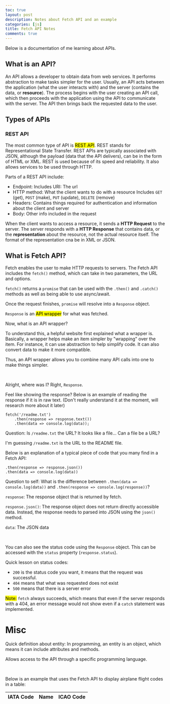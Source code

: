 ```yaml
---
toc: true
layout: post
description: Notes about Fetch API and an example 
categories: [js]
title: Fetch API Notes
comments: true
---
```


Below is a documentation of me learning about APIs. 

## What is an API? 
An API allows a developer to obtain data from web services. It performs abstraction to make tasks simpler for the user. Usually, an API acts between the application (what the user interacts with) and the server (contains the data, or **resource**). The process begins with the user creating an API call, which then proceeds with the application using the API to communicate with the server. The API then brings back the requested data to the user. 

## Types of APIs

### REST API 
The most common type of API is <mark>REST API</mark>. REST stands for Representational State Transfer. REST APIs are typically associated with JSON, although the payload (data that the API delivers), can be in the form of HTML or XML. REST is used because of its speed and reliability. It also allows services to be used through HTTP. 

Parts of a REST API include: 
* Endpoint: Includes URI: The url
* HTTP method: What the client wants to do with a resource
  Includes `GET` (get), `POST` (make), `PUT` (update), `DELETE` (remove)
* Headers: Contains things required for authentication and information about the client and server
* Body: Other info included in the request

When the client wants to access a resource, it sends a **HTTP Request** to the server. The server responds with a **HTTP Response** that contains data, or the **representation** about the resource, not the actual resource itself. The format of the representation cna be in XML or JSON. 

## What is Fetch API?
Fetch enables the user to make HTTP requests to servers. The Fetch API includes the `fetch()` method, which can take in two parameters, the URL and options. 

`fetch()` returns a `promise` that can be used with the `.then()` and `.catch()` methods as well as being able to use async/await.  

Once the request finishes, `promise` will resolve into a `Response` object.

`Response` is an <mark>API wrapper</mark> for what was fetched.

Now, what is an API wrapper?  

To understand this, a helpful website first explained what a wrapper is. Basically, a wrapper helps make an item simpler by "wrapping" over the item. For instance, it can use abstraction to help simplify code. It can also convert data to make it more compatible. 

Thus, an API wrapper allows you to combine many API calls into one to make things simpler. 

<br>

Alright, where was I? Right, `Response`. 

Feel like showing the response? Below is an example of reading the response if it is in raw text. (Don't really understand it at the moment, will research more about it later)

```
fetch('/readme.txt')
    .then(response => response.text())
    .then(data => console.log(data));
```

Question: Is `/readme.txt` the URL? It looks like a file... Can a file be a URL?

I'm guessing `/readme.txt` is the URL to the README file. 

Below is an explanation of a typical piece of code that you many find in a Fetch API: 
```
.then(response => response.json())
.then(data => console.log(data))
``` 

Question to self: What is the difference between `.then(data => console.log(data))` and `.then(response => console.log(response))`?

`response`: The response object that is returned by fetch.  

`response.json()`: The response object does not return directly accessible data. Instead, the response needs to parsed into JSON using the `json()` method. 

`data`: The JSON data 


<br>

You can also see the status code using the `Response` object. This can be accessed with the `status` property (`response.status`). 

Quick lesson on status codes:

* `200` is the status code you want, it means that the request was successful. 
* `404` means that what was requested does not exist
* `500` means that there is a server error

<mark>Note:</mark> `fetch` always succeeds, which means that even if the server responds with a 404, an error message would not show even if a `catch` statement was implemented. 



# Misc

Quick definition about entity: In programming, an entity is an object, which means it can include attributes and methods. 

Allows access to the API through a specific programming language.


<br>

Below is an example that uses the Fetch API to display airplane flight codes in a table:

<table>
  <thead>
  <tr>
    <th>IATA Code</th>
    <th>Name</th>
    <th>ICAO Code</th>
  </tr>
  </thead>
  <tbody id="result">
    <!-- generated rows -->
  </tbody>
</table>

<!--Script is layed out in a sequence (no function) and will execute when page is loaded-->
<script>


  // prepare HTML result container for new output
  const resultContainer = document.getElementById("result");

  // prepare fetch options
  const url = "https://iata-and-icao-codes.p.rapidapi.com/airlines";


const options = {
	method: 'GET',
	headers: {
		'X-RapidAPI-Key': 'cc6d770f58msh120c53d95d27c68p1d2955jsn1898ff4fa031',
		'X-RapidAPI-Host': 'iata-and-icao-codes.p.rapidapi.com'
	}
};

fetch('https://iata-and-icao-codes.p.rapidapi.com/airlines', options)
	.then(response => response.json())
	.then(response => console.log(response))
	.catch(err => console.error(err));

  // fetch the API
  fetch(url, options)
    // response is a RESTful "promise" on any successful fetch
    .then(response => {
      // check for response errors
      if (response.status !== 200) {
          const errorMsg = 'Database response error: ' + response.status;
          console.log(errorMsg);
          const tr = document.createElement("tr");
          const td = document.createElement("td");
          td.innerHTML = errorMsg;
          tr.appendChild(td);
          resultContainer.appendChild(tr);
          return;
      }
      // valid response will have json data
      response.json().then(data => {
          console.log(data);

          

          // Country data
          for (const row of data) {
            console.log(row);

            // tr for each row
            const tr = document.createElement("tr");
            // td for each column
            const name = document.createElement("td");
            const cases = document.createElement("td");
            const deaths = document.createElement("td");
            const active = document.createElement("td");

            // data is specific to the API
            name.innerHTML = row.iata_code;
            cases.innerHTML = row.name; 
            deaths.innerHTML = row.icao_code; 

            // this build td's into tr
            tr.appendChild(name);
            tr.appendChild(cases);
            tr.appendChild(deaths);

            // add HTML to container
            resultContainer.appendChild(tr);
          }
      })
  })
  // catch fetch errors (ie ACCESS to server blocked)
  .catch(err => {
    console.error(err);
    const tr = document.createElement("tr");
    const td = document.createElement("td");
    td.innerHTML = err;
    tr.appendChild(td);
    resultContainer.appendChild(tr);
  });

</script>